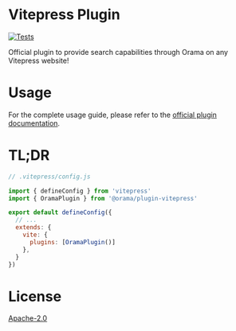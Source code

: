 # Vitepress Plugin

[![Tests](https://github.com/oramasearch/orama/actions/workflows/turbo.yml/badge.svg)](https://github.com/oramasearch/orama/actions/workflows/turbo.yml)

Official plugin to provide search capabilities through Orama on any Vitepress website!

# Usage

For the complete usage guide, please refer to the [official plugin documentation](https://docs.oramasearch.com/open-source/plugins/plugin-vitepress).

# TL;DR

```js
// .vitepress/config.js

import { defineConfig } from 'vitepress'
import { OramaPlugin } from '@orama/plugin-vitepress'

export default defineConfig({
  // ...
  extends: {
    vite: {
      plugins: [OramaPlugin()]
    },
  }
})
```

# License

[Apache-2.0](/LICENSE.md)
